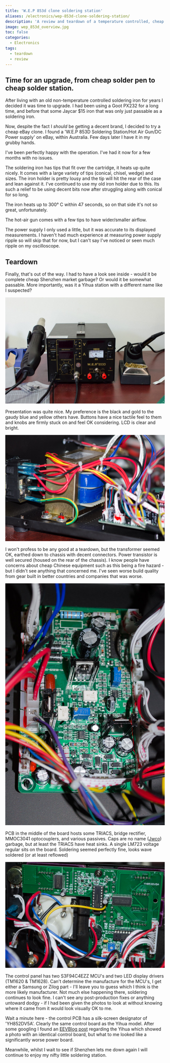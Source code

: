 ```yaml
---
title: 'W.E.P 853d clone soldering station'
aliases: /electronics/wep-853d-clone-soldering-station/
description: 'A review and teardown of a temperature controlled, cheap Chinese clone soldering/hot air rework station'
image: wep_853d_overview.jpg
toc: false
categories:
  - Electronics
tags:
  - teardown
  - review
---
```


## Time for an upgrade, from cheap solder pen to cheap solder station.

After living with an old non-temperature controlled soldering iron for years I decided it was time to upgrade. I had been using a Goot PX232 for a long time, and before that some Jaycar $15 iron that was only just passable as a soldering iron.

Now, despite the fact I _should_ be getting a decent brand, I decided to try a cheap eBay clone. I found a 'W.E.P 853D Soldering Station/Hot Air Gun/DC Power supply' on eBay, within Australia. Few days later I have it in my grubby hands.

I've been perfectly happy with the operation. I've had it now for a few months with no issues.

The soldering iron has tips that fit over the cartridge, it heats up quite nicely. It comes with a large variety of tips (conical, chisel, wedge) and sizes. The iron holder is pretty lousy and the tip will hit the rear of the case and lean against it. I've continued to use my old iron holder due to this. Its such a relief to be using decent bits now after struggling along with conical for so long.

The iron heats up to 300&deg; C within 47 seconds, so on that side it's not so great, unfortunately.

The hot-air gun comes with a few tips to have wider/smaller airflow.

The power supply I only used a little, but it was accurate to its displayed measurements. I haven't had much experience at measuring power supply ripple so will skip that for now, but I can't say I've noticed or seen much ripple on my oscilloscope.

## Teardown

Finally, that's out of the way. I had to have a look see inside - would it be complete cheap Shenzhen market garbage? Or would it be somewhat passable. More importantly, was it a Yihua station with a different name like I suspected?

![WEP 853D soldering station view from front](wep_853d_overview.jpg)

Presentation was quite nice. My preference is the black and gold to the gaudy blue and yellow others have. Buttons have a nice tactile feel to them and knobs are firmly stuck on and feel OK considering. LCD is clear and bright.

![WEP 853D soldering station transformer internal section](wep_853d_power.jpg)

I won't profess to be any good at a teardown, but the transformer seemed OK, earthed down to chassis with decent connectors. Power transistor is well secured (housed on the rear of the chassis). I know people have concerns about cheap Chinese equipment such as this being a fire hazard - but I didn't see anything that concerned me. I've seen worse build quality from gear built in better countries and companies that was worse.

![WEP 853D soldering station mid-section PCB](wep_853d_mid.jpg)

PCB in the middle of the board hosts some TRIACS, bridge rectifier, MMOC3041 optocouplers, and various passives. Caps are no name ([Jwco]) garbage, but at least the TRIACS have heat sinks. A single LM723 voltage regular sits on the board. Soldering seemed perfectly fine, looks wave soldered (or at least reflowed)

![WEP 853D soldering station mid-section PCB](wep_853d_frontpanel.jpg)

The control panel has two S3F94C4EZZ MCU's and two LED display drivers (TM1620 & TM1628). Can't determine the manufacture for the MCU's, I get either a Samsung or Zilog part - I'll leave you to guess which I think is the more likely manufacturer. Not much else happening there, soldering continues to look fine. I can't see any post-production fixes or anything untoward dodgy - if I had been given the photos to look at without knowing where it came from it would look visually OK to me.

Wait a minute here - the control PCB has a silk-screen designator of 'YH852DV5A'. Clearly the same control board as the Yihua model. After some googling I found an [EEVBlog post](eevblogpost) regarding the Yihua which showed a photo with an identical control board, but what to me looked like a significantly worse power board.

Meanwhile, whilst I wait to see if Shenzhen lets me down again I will continue to enjoy my nifty little soldering station.

[eevblogpost]: http://www.eevblog.com/forum/reviews/new-toy-yihua-853dplus-rework-station/
[jwco]: http://www.jiaweicheng.com/EN
[s4repairpost]: http://127.0.0.1:4000/electronics/s4-soft-button-repair/
